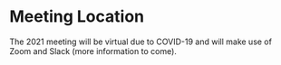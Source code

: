 # Meeting Location

The 2021 meeting will be virtual due to COVID-19 and will make use of Zoom and Slack (more information to come).
